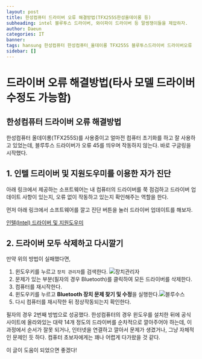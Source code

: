 ```yaml
---
layout: post
title: 한성컴퓨터 드라이버 오류 해결방법(TFX255S한성올데이롱 등)
subheading: intel 블루투스 드라이버, 와이파이 드라이버 등 말썽쟁이들을 제압하자.
author: Daeun
categories: IT
banner:
tags: hansung 한성컴퓨터 한성컴퓨터_올데이롱 TFX255S 블루투스드라이버 드라이버오류
sidebar: []
---
```

# 드라이버 오류 해결방법(타사 모델 드라이버 수정도 가능함)

## 한성컴퓨터 드라이버 오류 해결방법

한성컴퓨터 올데이롱(TFX255S)를 사용중이고 얼마전 컴퓨터 초기화를 하고 잘 사용하고 있었는데, 블루투스 드라이버가 오류 45를 띄우며 작동하지 않는다. 바로 구글링을 시작했다.

## 1. 인텔 드리이버 및 지원도우미를 이용한 자가 진단

아래 링크에서 제공하는 소프트웨어는 내 컴퓨터의 드라이버를 쭉 점검하고 드라이버 업데이트 사항이 있는지, 오류 없이 작동하고 있는지 확인해주는 역할을 한다.
 
먼저 아래 링크에서 소프트웨어를 깔고 진단 버튼을 눌러 드라이버 업데이트를 해보자.

[인텔(Intel) 드라이버 및 지원도우미](https://www.intel.co.kr/content/www/kr/ko/support/intel-driver-support-assistant.html)

## 2. 드라이버 모두 삭제하고 다시깔기
만약 위의 방법이 실패했다면, 
1. 윈도우키를 누르고 ```장치 관리자```를 검색한다.
![장치관리자](https://user-images.githubusercontent.com/79370538/147548623-e00068c4-f3db-48ed-b529-79c341070f82.png)
2. 문제가 있는 부분(필자의 경우 Bluetooth)를 클릭하여 모든 드라이버를 삭제한다.
3. 컴퓨터를 재시작한다.
4. 윈도우키를 누르고 **Bluetooth 장치 문제 찾기 및 수정**을 실행한다.![블루수스](https://user-images.githubusercontent.com/79370538/147549042-12daf958-5945-4622-879c-0d7645eb0894.png)
5. 다시 컴퓨터를 재시작한 뒤 정상작동되는지 확인한다.

필자의 경우 2번째 방법으로 성공했다. 한성컴퓨터의 경우 윈도우를 설치한 뒤에 공식 사이트에 올라와있는 대략 14개 정도의 드라이버를 순차적으로 깔아주어야 하는데, 이 과정에서 순서가 잘못 되거나, 인터넷을 연결하고 깔아서 문제가 생겼거나, 그냥 자체적인 문제인 듯 하다. 컴퓨터 초보자에게는 꽤나 어렵게 다가왔을 것 같다.

이 글이 도움이 되었으면 좋겠다!
 